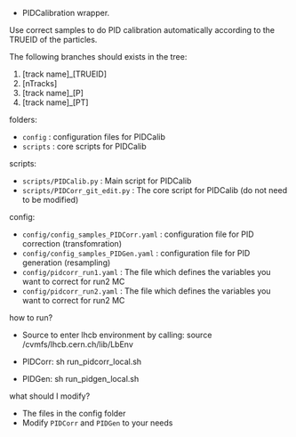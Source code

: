 <!--
 * @Author       : Jie Wu j.wu@cern.ch
 * @Date         : 2024-07-19 14:13:59 +0200
 * @LastEditors  : Jie Wu j.wu@cern.ch
 * @LastEditTime : 2024-07-23 14:13:59 +0200
 * @FilePath     : README.md
 * @Description  : 
 * 
 * Copyright (c) 2024 by everyone, All Rights Reserved. 
-->
* PIDCalibration wrapper.

Use correct samples to do PID calibration automatically according to the TRUEID of the particles.

The following branches should exists in the tree:
1. [track name]_[TRUEID]
2. [nTracks]
3. [track name]_[P]
4. [track name]_[PT]



folders:
- `config` : configuration files for PIDCalib
- `scripts` : core scripts for PIDCalib



scripts:
- `scripts/PIDCalib.py` : Main script for PIDCalib
- `scripts/PIDCorr_git_edit.py` : The core script for PIDCalib (do not need to be modified)


config:
- `config/config_samples_PIDCorr.yaml` : configuration file for PID correction (transfomration)
- `config/config_samples_PIDGen.yaml` : configuration file for PID generation (resampling)
- `config/pidcorr_run1.yaml` : The file which defines the variables you want to correct for run2 MC
- `config/pidcorr_run2.yaml` : The file which defines the variables you want to correct for run2 MC



how to run?
- Source to enter lhcb environment by calling: source /cvmfs/lhcb.cern.ch/lib/LbEnv

- PIDCorr:  sh run_pidcorr_local.sh
- PIDGen:   sh run_pidgen_local.sh



what should I modify?
- The files in the config folder
- Modify `PIDCorr` and `PIDGen` to your needs


